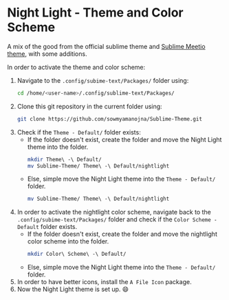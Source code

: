 # Night Light - Theme and Color Scheme
A mix of the good from the official sublime theme and [Sublime Meetio theme](https://github.com/meetio-theme/sublime-meetio-theme), with some additions.

In order to activate the theme and color scheme:

1. Navigate to the `.config/subime-text/Packages/` folder using: 
    ```bash
    cd /home/<user-name>/.config/sublime-text/Packages/
    ```
2. Clone this git repository in the current folder using:
    ```bash
    git clone https://github.com/sowmyamanojna/Sublime-Theme.git
    ```
3. Check if the `Theme - Default/` folder exists:
    - If the folder doesn't exist, create the folder and move the Night Light theme into the folder.
        ```bash
        mkdir Theme\ -\ Default/
        mv Sublime-Theme/ Theme\ -\ Default/nightlight
        ```
    - Else, simple move the Night Light theme into the `Theme - Default/` folder.
        ```bash
        mv Sublime-Theme/ Theme\ -\ Default/nightlight
        ```
4. In order to activate the nightlight color scheme, navigate back to the `.config/subime-text/Packages/` folder and check if the `Color Scheme - Default` folder exists.
    - If the folder doesn't exist, create the folder and move the nightlight color scheme into the folder.
        ```bash
        mkdir Color\ Scheme\ -\ Default/
        ```
    - Else, simple move the Night Light theme into the `Theme - Default/` folder.
5. In order to have better icons, install the `A File Icon` package.
6. Now the Night Light theme is set up. :smile: